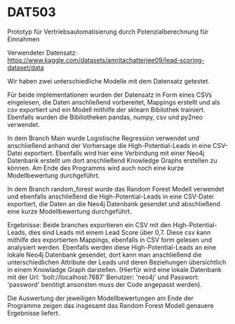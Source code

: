 # DAT503
Prototyp für Vertriebsautomatisierung durch Potenzialberechnung für Einnahmen

Verwendeter Datensatz: https://www.kaggle.com/datasets/amritachatterjee09/lead-scoring-dataset/data 

Wir haben zwei unterschiedliche Modelle mit dem Datensatz getestet.

Für beide implementationen wurden der Datensatz in Form eines CSVs eingelesen, die Daten anschließend vorbereitet, Mappings erstellt und als csv exportiert und ein Modell mithilfe der sklearn Bibilothek trainiert.
Ebenfalls wurden die Bibiliotheken pandas, numpy, csv und py2neo verwendet.

In dem Branch Main wurde Logistische Regression verwendet und anschließend anhand der Vorhersage die High-Potential-Leads in eine CSV-Datei exportiert.
Ebenfalls wird hier eine Verbindung mit einer Neo4j Datenbank erstellt um dort anschließend Knowledge Graphs erstellen zu können.
Am Ende des Programms wird auch noch eine kurze Modellbewertung durchgeführt.

In dem Branch random_forest wurde das Random Forest Modell verwendet und ebenfalls anschließend die High-Potential-Leads in eine CSV-Datei exportiert, 
die Daten an die Neo4j Datenbank gesendet und abschließend eine kurze Modellbewertung durchgeführt.

Ergebnisse:
Beide branches exportieren ein CSV mit den High-Potential-Leads, dies sind Leads mit einem Lead Score über 0,7. 
Diese csv kann mithilfe des exportierten Mappings, ebenfalls in CSV form gelesen und analysiert werden.
Ebenfalls werden diese High-Potential-Leads an eine lokale Neo4j Datenbank gesendet, dort kann man 
anschließend die unterschiedlichen Attribute der Leads und deren Beziehungen übersichtlich in einem Knowladge Graph darstellen. 
(Hierfür wird eine lokale Datenbank mit der Url: 'bolt://localhost:7687' Benutzer: 'neo4j' und Passwort: 'password' benötigt ansonsten muss der Code angepasst werden).

Die Auswertung der jeweiligen Modellbewertungen am Ende der Programme zeigen das insgesamt das Random Forest Modell genauere Ergebnisse liefert.

